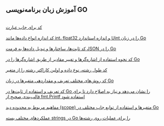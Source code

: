 ## آموزش زبان برنامه‌نویسی GO


[]()
<br>
[کد برای چاپ عبارت](https://github.com/adkooo/adko/blob/main/Format-go/docs1.go)
<br>
<br>
[کد اندازه انواع داده‌ها مانند int، float32 و اندازه استاندارد Uint را در زبان Go](https://github.com/adkooo/adko/blob/main/Format-go/docs2.go)
<br>
<br>
[ کد ثابت‌ها، ساختارها و تبدیل داده‌ها به فرمت JSON را در Go](https://github.com/adkooo/adko/blob/main/Format-go/docs3.go)
<br>
<br>
[کد نحوه استفاده از اشاره‌گرها و تغییر مقادیر از طریق اشاره‌گرها را در Go](https://github.com/adkooo/adko/blob/main/Format-go/docs4.go)
<br>
<br>
[کد طول رشته، نوع داده و اولین کاراکتر رشته را از متغیر](https://github.com/adkooo/adko/blob/main/Format-go/docs5.go)
<br>
<br>
[کد روش‌های مختلف تعریف و مقداردهی متغیرها در زبان Go](https://github.com/adkooo/adko/blob/main/Format-go/docs6.go)
<br>
<br>
[کد تعریف و استفاده از ثابت‌ها در Go را نشان می‌دهد و نیاز به اصلاح دارد تا برای قالب‌بندی صحیح از fmt.Printf استفاده شود](https://github.com/adkooo/adko/blob/main/Format-go/docs7.go)
<br>
<br>
[مفاهیم مربوط به محدوده دید (scope) متغیرها و استفاده از توابع چاپ مختلف در Go](https://github.com/adkooo/adko/blob/main/Format-go/docs8.go)
<br>
<br>
[عملکردهای مختلف بسته strings در Go را برای عملیات روی رشته‌ها](https://github.com/adkooo/adko/blob/main/Format-go/docs9.go)
